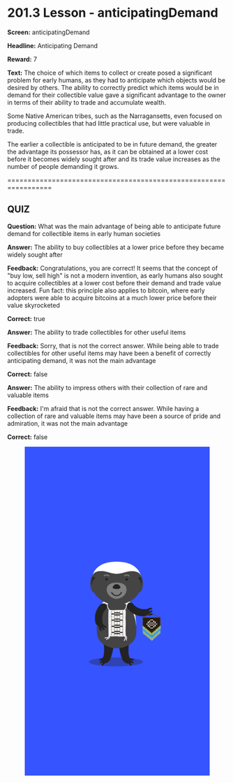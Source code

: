 # 201.3 Lesson - anticipatingDemand

**Screen:** anticipatingDemand

**Headline:** Anticipating Demand

**Reward:** 7

**Text:** The choice of which items to collect or create posed a significant problem for early humans, as they had to anticipate which objects would be desired by others. The ability to correctly predict which items would be in demand for their collectible value gave a significant advantage to the owner in terms of their ability to trade and accumulate wealth.

Some Native American tribes, such as the Narragansetts, even focused on producing collectibles that had little practical use, but were valuable in trade.

The earlier a collectible is anticipated to be in future demand, the greater the advantage its possessor has, as it can be obtained at a lower cost before it becomes widely sought after and its trade value increases as the number of people demanding it grows.


=================================================================

## QUIZ

**Question:** What was the main advantage of being able to anticipate future demand for collectible items in early human societies


**Answer:** The ability to buy collectibles at a lower price before they became widely sought after

**Feedback:** Congratulations, you are correct! It seems that the concept of &quot;buy low, sell high&quot; is not a modern invention, as early humans also sought to acquire collectibles at a lower cost before their demand and trade value increased. Fun fact: this principle also applies to bitcoin, where early adopters were able to acquire bitcoins at a much lower price before their value skyrocketed

**Correct:** true

**Answer:** The ability to trade collectibles for other useful items

**Feedback:** Sorry, that is not the correct answer. While being able to trade collectibles for other useful items may have been a benefit of correctly anticipating demand, it was not the main advantage

**Correct:** false

**Answer:** The ability to impress others with their collection of rare and valuable items

**Feedback:** I&#x27;m afraid that is not the correct answer. While having a collection of rare and valuable items may have been a source of pride and admiration, it was not the main advantage

**Correct:** false


<figure><img src="../.gitbook/assets/201-03.png" alt=""><figcaption></figcaption></figure>

